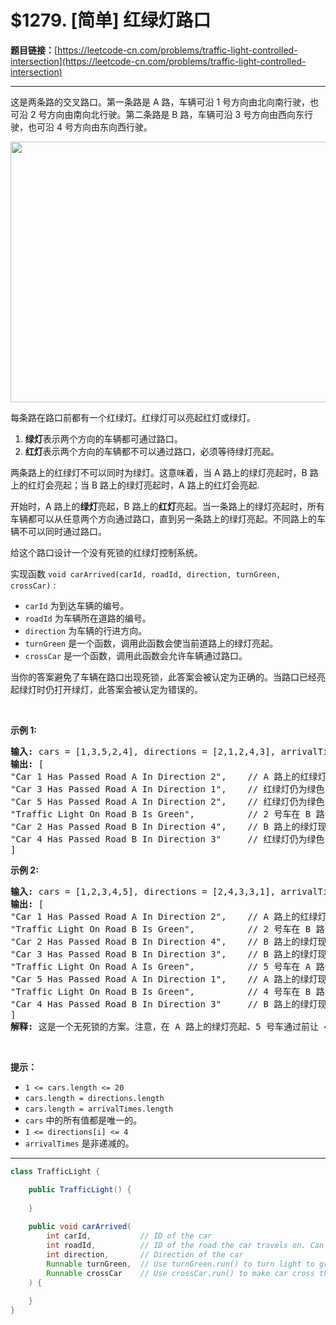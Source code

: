 # $1279. [简单] 红绿灯路口

**题目链接：**[https://leetcode-cn.com/problems/traffic-light-controlled-intersection](https://leetcode-cn.com/problems/traffic-light-controlled-intersection)

---

<div class="content__1Y2H">
 <div class="notranslate">
  <p>这是两条路的交叉路口。第一条路是 A 路，车辆可沿&nbsp;1 号方向由北向南行驶，也可沿&nbsp;2 号方向由南向北行驶。第二条路是 B 路，车辆可沿&nbsp;3 号方向由西向东行驶，也可沿 4 号方向由东向西行驶。</p> 
  <p><img style="height:417px; width:600px" src="/uploads/2019/11/11/exp.png" alt=""></p> 
  <p>每条路在路口前都有一个红绿灯。红绿灯可以亮起红灯或绿灯。</p> 
  <ol> 
   <li><strong>绿灯</strong>表示两个方向的车辆都可通过路口。</li> 
   <li><strong>红灯</strong>表示两个方向的车辆都不可以通过路口，必须等待绿灯亮起。</li> 
  </ol> 
  <p>两条路上的红绿灯不可以同时为绿灯。这意味着，当 A 路上的绿灯亮起时，B 路上的红灯会亮起；当 B&nbsp;路上的绿灯亮起时，A&nbsp;路上的红灯会亮起.</p> 
  <p>开始时，A 路上的<strong>绿灯</strong>亮起，B 路上的<strong>红灯</strong>亮起。当一条路上的绿灯亮起时，所有车辆都可以从任意两个方向通过路口，直到另一条路上的绿灯亮起。不同路上的车辆不可以同时通过路口。</p> 
  <p>给这个路口设计一个没有死锁的红绿灯控制系统。</p> 
  <p>实现函数&nbsp;<code>void carArrived(carId, roadId, direction, turnGreen, crossCar)</code>&nbsp;:</p> 
  <ul> 
   <li><code>carId</code>&nbsp;为到达车辆的编号。</li> 
   <li><code>roadId</code>&nbsp;为车辆所在道路的编号。</li> 
   <li><code>direction</code>&nbsp;为车辆的行进方向。</li> 
   <li><code>turnGreen</code>&nbsp;是一个函数，调用此函数会使当前道路上的绿灯亮起。</li> 
   <li><code>crossCar</code>&nbsp;是一个函数，调用此函数会允许车辆通过路口。</li> 
  </ul> 
  <p>当你的答案避免了车辆在路口出现死锁，此答案会被认定为正确的。当路口已经亮起绿灯时仍打开绿灯，此答案会被认定为错误的。</p> 
  <p>&nbsp;</p> 
  <p><strong>示例 1:</strong></p> 
  <pre class="language-text"><strong>输入:</strong> cars = [1,3,5,2,4], directions = [2,1,2,4,3], arrivalTimes = [10,20,30,40,50]
<strong>输出:</strong> [
"Car 1 Has Passed Road A In Direction 2",    // A 路上的红绿灯为绿色，1 号车可通过路口。
"Car 3 Has Passed Road A In Direction 1",    // 红绿灯仍为绿色，3 号车通过路口。
"Car 5 Has Passed Road A In Direction 2",    // 红绿灯仍为绿色，5 号车通过路口。
"Traffic Light On Road B Is Green",          // 2 号车在 B 路请求绿灯。
"Car 2 Has Passed Road B In Direction 4",    // B 路上的绿灯现已亮起，2 号车通过路口。
"Car 4 Has Passed Road B In Direction 3"     // 红绿灯仍为绿色，4 号车通过路口。
]
</pre> 
  <p><strong>示例 2:</strong></p> 
  <pre class="language-text"><strong>输入:</strong> cars = [1,2,3,4,5], directions = [2,4,3,3,1], arrivalTimes = [10,20,30,40,40]
<strong>输出:</strong> [
"Car 1 Has Passed Road A In Direction 2",    // A 路上的红绿灯为绿色，1 号车可通过路口。
"Traffic Light On Road B Is Green",          // 2 号车在 B 路请求绿灯。
"Car 2 Has Passed Road B In Direction 4",    // B 路上的绿灯现已亮起，2 号车通过路口。
"Car 3 Has Passed Road B In Direction 3",    // B 路上的绿灯现已亮起，3 号车通过路口。
"Traffic Light On Road A Is Green",          // 5 号车在 A 路请求绿灯。
"Car 5 Has Passed Road A In Direction 1",    // A 路上的绿灯现已亮起，5 号车通过路口。
"Traffic Light On Road B Is Green",          // 4 号车在 B 路请求绿灯。4 号车在路口等灯，直到 5 号车通过路口，B 路的绿灯亮起。
"Car 4 Has Passed Road B In Direction 3"     // B 路上的绿灯现已亮起，4 号车通过路口。
]
<strong>解释:</strong> 这是一个无死锁的方案。注意，在 A 路上的绿灯亮起、5 号车通过前让 4 号车通过，也是一个<strong>正确</strong>且<strong>可</strong><strong>被接受</strong>的方案。
</pre> 
  <p>&nbsp;</p> 
  <p><strong>提示：</strong></p> 
  <ul> 
   <li><code>1 &lt;= cars.length &lt;= 20</code></li> 
   <li><code>cars.length = directions.length</code></li> 
   <li><code>cars.length = arrivalTimes.length</code></li> 
   <li><code>cars</code>&nbsp;中的所有值都是唯一的。</li> 
   <li><code>1 &lt;= directions[i] &lt;= 4</code></li> 
   <li><code>arrivalTimes</code> 是非递减的。</li> 
  </ul> 
 </div>
</div>

---

```java
class TrafficLight {

    public TrafficLight() {
        
    }
    
    public void carArrived(
        int carId,           // ID of the car
        int roadId,          // ID of the road the car travels on. Can be 1 (road A) or 2 (road B)
        int direction,       // Direction of the car
        Runnable turnGreen,  // Use turnGreen.run() to turn light to green on current road
        Runnable crossCar    // Use crossCar.run() to make car cross the intersection 
    ) {
        
    }
}
```